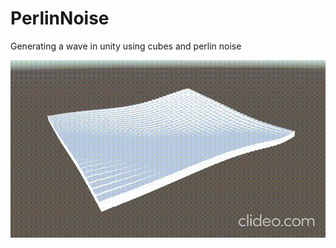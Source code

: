 # PerlinNoise

Generating a wave in unity using cubes and perlin noise

![Wave in action](https://github.com/pg22shatrujit/PerlinNoise/blob/main/cover.gif)
